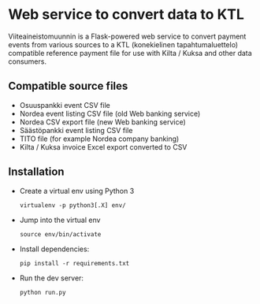 # Web service to convert data to KTL

Viiteaineistomuunnin is a Flask-powered web service to convert payment events
from various sources to a KTL (konekielinen tapahtumaluettelo) compatible
reference payment file for use with Kilta / Kuksa and other data consumers.

## Compatible source files

* Osuuspankki event CSV file
* Nordea event listing CSV file (old Web banking service)
* Nordea CSV export file (new Web banking service)
* Säästöpankki event listing CSV file
* TITO file (for example Nordea company banking)
* Kilta / Kuksa invoice Excel export converted to CSV

## Installation

* Create a virtual env using Python 3
  ```
  virtualenv -p python3[.X] env/
  ```
* Jump into the virtual env
  ```
  source env/bin/activate
  ```
* Install dependencies:
  ```
  pip install -r requirements.txt
  ```
* Run the dev server:
  ```
  python run.py
  ```
